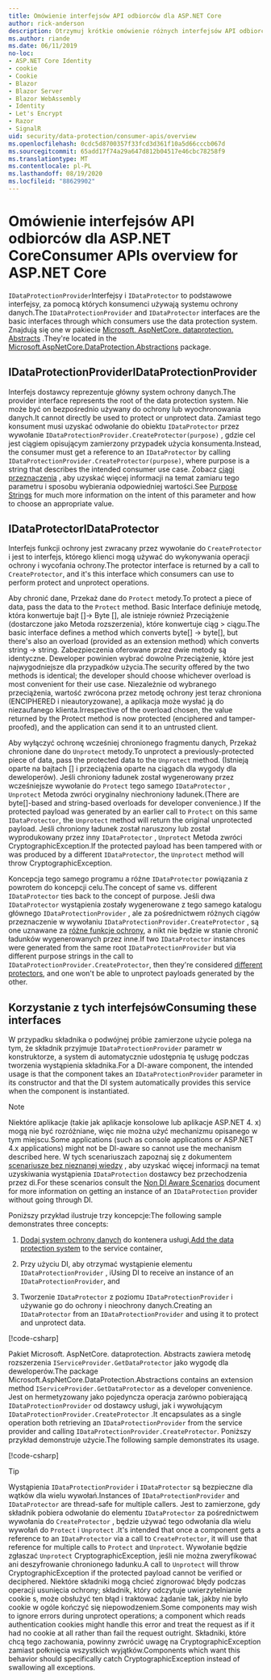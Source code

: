 ```yaml
---
title: Omówienie interfejsów API odbiorców dla ASP.NET Core
author: rick-anderson
description: Otrzymuj krótkie omówienie różnych interfejsów API odbiorców dostępnych w ramach biblioteki ochrony danych ASP.NET Core.
ms.author: riande
ms.date: 06/11/2019
no-loc:
- ASP.NET Core Identity
- cookie
- Cookie
- Blazor
- Blazor Server
- Blazor WebAssembly
- Identity
- Let's Encrypt
- Razor
- SignalR
uid: security/data-protection/consumer-apis/overview
ms.openlocfilehash: 0cdc5d8700357f33fcd3d361f10a5d66cccb067d
ms.sourcegitcommit: 65add17f74a29a647d812b04517e46cbc78258f9
ms.translationtype: MT
ms.contentlocale: pl-PL
ms.lasthandoff: 08/19/2020
ms.locfileid: "88629902"
---
```

# <a name="consumer-apis-overview-for-aspnet-core"></a><span data-ttu-id="4a933-103">Omówienie interfejsów API odbiorców dla ASP.NET Core</span><span class="sxs-lookup"><span data-stu-id="4a933-103">Consumer APIs overview for ASP.NET Core</span></span>

<span data-ttu-id="4a933-104">`IDataProtectionProvider`Interfejsy i `IDataProtector` to podstawowe interfejsy, za pomocą których konsumenci używają systemu ochrony danych.</span><span class="sxs-lookup"><span data-stu-id="4a933-104">The `IDataProtectionProvider` and `IDataProtector` interfaces are the basic interfaces through which consumers use the data protection system.</span></span> <span data-ttu-id="4a933-105">Znajdują się one w pakiecie [Microsoft. AspNetCore. dataprotection. Abstracts](https://www.nuget.org/packages/Microsoft.AspNetCore.DataProtection.Abstractions/) .</span><span class="sxs-lookup"><span data-stu-id="4a933-105">They're located in the [Microsoft.AspNetCore.DataProtection.Abstractions](https://www.nuget.org/packages/Microsoft.AspNetCore.DataProtection.Abstractions/) package.</span></span>

## <a name="idataprotectionprovider"></a><span data-ttu-id="4a933-106">IDataProtectionProvider</span><span class="sxs-lookup"><span data-stu-id="4a933-106">IDataProtectionProvider</span></span>

<span data-ttu-id="4a933-107">Interfejs dostawcy reprezentuje główny system ochrony danych.</span><span class="sxs-lookup"><span data-stu-id="4a933-107">The provider interface represents the root of the data protection system.</span></span> <span data-ttu-id="4a933-108">Nie może być on bezpośrednio używany do ochrony lub wyochronowania danych.</span><span class="sxs-lookup"><span data-stu-id="4a933-108">It cannot directly be used to protect or unprotect data.</span></span> <span data-ttu-id="4a933-109">Zamiast tego konsument musi uzyskać odwołanie do obiektu `IDataProtector` przez wywołanie `IDataProtectionProvider.CreateProtector(purpose)` , gdzie cel jest ciągiem opisującym zamierzony przypadek użycia konsumenta.</span><span class="sxs-lookup"><span data-stu-id="4a933-109">Instead, the consumer must get a reference to an `IDataProtector` by calling `IDataProtectionProvider.CreateProtector(purpose)`, where purpose is a string that describes the intended consumer use case.</span></span> <span data-ttu-id="4a933-110">Zobacz [ciągi przeznaczenia](xref:security/data-protection/consumer-apis/purpose-strings) , aby uzyskać więcej informacji na temat zamiaru tego parametru i sposobu wybierania odpowiedniej wartości.</span><span class="sxs-lookup"><span data-stu-id="4a933-110">See [Purpose Strings](xref:security/data-protection/consumer-apis/purpose-strings) for much more information on the intent of this parameter and how to choose an appropriate value.</span></span>

## <a name="idataprotector"></a><span data-ttu-id="4a933-111">IDataProtector</span><span class="sxs-lookup"><span data-stu-id="4a933-111">IDataProtector</span></span>

<span data-ttu-id="4a933-112">Interfejs funkcji ochrony jest zwracany przez wywołanie do `CreateProtector` i jest to interfejs, którego klienci mogą używać do wykonywania operacji ochrony i wycofania ochrony.</span><span class="sxs-lookup"><span data-stu-id="4a933-112">The protector interface is returned by a call to `CreateProtector`, and it's this interface which consumers can use to perform protect and unprotect operations.</span></span>

<span data-ttu-id="4a933-113">Aby chronić dane, Przekaż dane do `Protect` metody.</span><span class="sxs-lookup"><span data-stu-id="4a933-113">To protect a piece of data, pass the data to the `Protect` method.</span></span> <span data-ttu-id="4a933-114">Basic Interface definiuje metodę, która konwertuje bajt []-> Byte [], ale istnieje również Przeciążenie (dostarczone jako Metoda rozszerzenia), które konwertuje ciąg > ciągu.</span><span class="sxs-lookup"><span data-stu-id="4a933-114">The basic interface defines a method which converts byte[] -> byte[], but there's also an overload (provided as an extension method) which converts string -> string.</span></span> <span data-ttu-id="4a933-115">Zabezpieczenia oferowane przez dwie metody są identyczne. Deweloper powinien wybrać dowolne Przeciążenie, które jest najwygodniejsze dla przypadków użycia.</span><span class="sxs-lookup"><span data-stu-id="4a933-115">The security offered by the two methods is identical; the developer should choose whichever overload is most convenient for their use case.</span></span> <span data-ttu-id="4a933-116">Niezależnie od wybranego przeciążenia, wartość zwrócona przez metodę ochrony jest teraz chroniona (ENCIPHERED i nieautoryzowane), a aplikacja może wysłać ją do niezaufanego klienta.</span><span class="sxs-lookup"><span data-stu-id="4a933-116">Irrespective of the overload chosen, the value returned by the Protect method is now protected (enciphered and tamper-proofed), and the application can send it to an untrusted client.</span></span>

<span data-ttu-id="4a933-117">Aby wyłączyć ochronę wcześniej chronionego fragmentu danych, Przekaż chronione dane do `Unprotect` metody.</span><span class="sxs-lookup"><span data-stu-id="4a933-117">To unprotect a previously-protected piece of data, pass the protected data to the `Unprotect` method.</span></span> <span data-ttu-id="4a933-118">(Istnieją oparte na bajtach [] i przeciążenia oparte na ciągach dla wygody dla deweloperów). Jeśli chroniony ładunek został wygenerowany przez wcześniejsze wywołanie do `Protect` tego samego `IDataProtector` , `Unprotect` Metoda zwróci oryginalny niechroniony ładunek.</span><span class="sxs-lookup"><span data-stu-id="4a933-118">(There are byte[]-based and string-based overloads for developer convenience.) If the protected payload was generated by an earlier call to `Protect` on this same `IDataProtector`, the `Unprotect` method will return the original unprotected payload.</span></span> <span data-ttu-id="4a933-119">Jeśli chroniony ładunek został naruszony lub został wyprodukowany przez inny `IDataProtector` , `Unprotect` Metoda zwróci CryptographicException.</span><span class="sxs-lookup"><span data-stu-id="4a933-119">If the protected payload has been tampered with or was produced by a different `IDataProtector`, the `Unprotect` method will throw CryptographicException.</span></span>

<span data-ttu-id="4a933-120">Koncepcja tego samego programu a różne `IDataProtector` powiązania z powrotem do koncepcji celu.</span><span class="sxs-lookup"><span data-stu-id="4a933-120">The concept of same vs. different `IDataProtector` ties back to the concept of purpose.</span></span> <span data-ttu-id="4a933-121">Jeśli dwa `IDataProtector` wystąpienia zostały wygenerowane z tego samego katalogu głównego `IDataProtectionProvider` , ale za pośrednictwem różnych ciągów przeznaczenie w wywołaniu `IDataProtectionProvider.CreateProtector` , są one uznawane za [różne funkcje ochrony](xref:security/data-protection/consumer-apis/purpose-strings), a nikt nie będzie w stanie chronić ładunków wygenerowanych przez inne.</span><span class="sxs-lookup"><span data-stu-id="4a933-121">If two `IDataProtector` instances were generated from the same root `IDataProtectionProvider` but via different purpose strings in the call to `IDataProtectionProvider.CreateProtector`, then they're considered [different protectors](xref:security/data-protection/consumer-apis/purpose-strings), and one won't be able to unprotect payloads generated by the other.</span></span>

## <a name="consuming-these-interfaces"></a><span data-ttu-id="4a933-122">Korzystanie z tych interfejsów</span><span class="sxs-lookup"><span data-stu-id="4a933-122">Consuming these interfaces</span></span>

<span data-ttu-id="4a933-123">W przypadku składnika o podwójnej próbie zamierzone użycie polega na tym, że składnik przyjmuje `IDataProtectionProvider` parametr w konstruktorze, a system di automatycznie udostępnia tę usługę podczas tworzenia wystąpienia składnika.</span><span class="sxs-lookup"><span data-stu-id="4a933-123">For a DI-aware component, the intended usage is that the component takes an `IDataProtectionProvider` parameter in its constructor and that the DI system automatically provides this service when the component is instantiated.</span></span>

> [!NOTE]
> <span data-ttu-id="4a933-124">Niektóre aplikacje (takie jak aplikacje konsolowe lub aplikacje ASP.NET 4. x) mogą nie być rozróżniane, więc nie można użyć mechanizmu opisanego w tym miejscu.</span><span class="sxs-lookup"><span data-stu-id="4a933-124">Some applications (such as console applications or ASP.NET 4.x applications) might not be DI-aware so cannot use the mechanism described here.</span></span> <span data-ttu-id="4a933-125">W tych scenariuszach zapoznaj się z dokumentem [scenariusze bez nieznanej wiedzy](xref:security/data-protection/configuration/non-di-scenarios) , aby uzyskać więcej informacji na temat uzyskiwania wystąpienia `IDataProtection` dostawcy bez przechodzenia przez di.</span><span class="sxs-lookup"><span data-stu-id="4a933-125">For these scenarios consult the [Non DI Aware Scenarios](xref:security/data-protection/configuration/non-di-scenarios) document for more information on getting an instance of an `IDataProtection` provider without going through DI.</span></span>

<span data-ttu-id="4a933-126">Poniższy przykład ilustruje trzy koncepcje:</span><span class="sxs-lookup"><span data-stu-id="4a933-126">The following sample demonstrates three concepts:</span></span>

1. <span data-ttu-id="4a933-127">[Dodaj system ochrony danych](xref:security/data-protection/configuration/overview) do kontenera usługi,</span><span class="sxs-lookup"><span data-stu-id="4a933-127">[Add the data protection system](xref:security/data-protection/configuration/overview) to the service container,</span></span>

2. <span data-ttu-id="4a933-128">Przy użyciu DI, aby otrzymać wystąpienie elementu `IDataProtectionProvider` , i</span><span class="sxs-lookup"><span data-stu-id="4a933-128">Using DI to receive an instance of an `IDataProtectionProvider`, and</span></span>

3. <span data-ttu-id="4a933-129">Tworzenie `IDataProtector` z poziomu `IDataProtectionProvider` i używanie go do ochrony i nieochrony danych.</span><span class="sxs-lookup"><span data-stu-id="4a933-129">Creating an `IDataProtector` from an `IDataProtectionProvider` and using it to protect and unprotect data.</span></span>

[!code-csharp[](../using-data-protection/samples/protectunprotect.cs?highlight=26,34,35,36,37,38,39,40)]

<span data-ttu-id="4a933-130">Pakiet Microsoft. AspNetCore. dataprotection. Abstracts zawiera metodę rozszerzenia `IServiceProvider.GetDataProtector` jako wygodę dla deweloperów.</span><span class="sxs-lookup"><span data-stu-id="4a933-130">The package Microsoft.AspNetCore.DataProtection.Abstractions contains an extension method `IServiceProvider.GetDataProtector` as a developer convenience.</span></span> <span data-ttu-id="4a933-131">Jest on hermetyzowany jako pojedyncza operacja zarówno pobierającą `IDataProtectionProvider` od dostawcy usługi, jak i wywołującym `IDataProtectionProvider.CreateProtector` .</span><span class="sxs-lookup"><span data-stu-id="4a933-131">It encapsulates as a single operation both retrieving an `IDataProtectionProvider` from the service provider and calling `IDataProtectionProvider.CreateProtector`.</span></span> <span data-ttu-id="4a933-132">Poniższy przykład demonstruje użycie.</span><span class="sxs-lookup"><span data-stu-id="4a933-132">The following sample demonstrates its usage.</span></span>

[!code-csharp[](./overview/samples/getdataprotector.cs?highlight=15)]

>[!TIP]
> <span data-ttu-id="4a933-133">Wystąpienia `IDataProtectionProvider` i `IDataProtector` są bezpieczne dla wątków dla wielu wywołań.</span><span class="sxs-lookup"><span data-stu-id="4a933-133">Instances of `IDataProtectionProvider` and `IDataProtector` are thread-safe for multiple callers.</span></span> <span data-ttu-id="4a933-134">Jest to zamierzone, gdy składnik pobiera odwołanie do elementu `IDataProtector` za pośrednictwem wywołania do `CreateProtector` , będzie używać tego odwołania dla wielu wywołań do `Protect` i `Unprotect` .</span><span class="sxs-lookup"><span data-stu-id="4a933-134">It's intended that once a component gets a reference to an `IDataProtector` via a call to `CreateProtector`, it will use that reference for multiple calls to `Protect` and `Unprotect`.</span></span> <span data-ttu-id="4a933-135">Wywołanie będzie zgłaszać `Unprotect` CryptographicException, jeśli nie można zweryfikować ani deszyfrowanie chronionego ładunku.</span><span class="sxs-lookup"><span data-stu-id="4a933-135">A call to `Unprotect` will throw CryptographicException if the protected payload cannot be verified or deciphered.</span></span> <span data-ttu-id="4a933-136">Niektóre składniki mogą chcieć zignorować błędy podczas operacji usunięcia ochrony; składnik, który odczytuje uwierzytelnianie cookie s, może obsłużyć ten błąd i traktować żądanie tak, jakby nie było cookie w ogóle kończyć się niepowodzeniem.</span><span class="sxs-lookup"><span data-stu-id="4a933-136">Some components may wish to ignore errors during unprotect operations; a component which reads authentication cookies might handle this error and treat the request as if it had no cookie at all rather than fail the request outright.</span></span> <span data-ttu-id="4a933-137">Składniki, które chcą tego zachowania, powinny zwrócić uwagę na CryptographicException zamiast połknięcia wszystkich wyjątków.</span><span class="sxs-lookup"><span data-stu-id="4a933-137">Components which want this behavior should specifically catch CryptographicException instead of swallowing all exceptions.</span></span>
